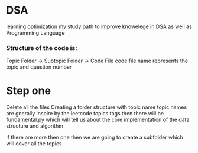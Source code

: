 # DSA
learning optimization my study path to improve knowelege in DSA as well as Programming Language

### Structure of the code is:
Topic Folder -> Subtopic Folder -> Code File
code file name represents the topic and question number

# Step one 
Delete all the files 
Creating a folder structure with topic name
topic names are gnerally inspire by the leetcode topics tags
then there will be fundamental.py which will tell us about the core implementation of the data structure and algorithm

if there are more then one then we are going to create a subfolder which will cover all the topics